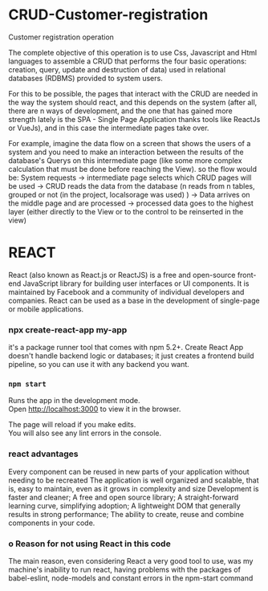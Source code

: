 # CRUD-Customer-registration
Customer registration operation

The complete objective of this operation is to use Css, Javascript and Html languages to assemble a CRUD that performs the four basic operations: creation, query, update and destruction of data) used in relational databases (RDBMS) provided to system users.

For this to be possible, the pages that interact with the CRUD are needed in the way the system should react, and this depends on the system (after all, there are n ways of development, and the one that has gained more strength lately is the SPA - Single Page Application thanks tools like ReactJs or VueJs), and in this case the intermediate pages take over.


For example, imagine the data flow on a screen that shows the users of a system and you need to make an interaction between the results of the database's Querys on this intermediate page (like some more complex calculation that must be done before reaching the View). so the flow would be: System requests -> intermediate page selects which CRUD pages will be used -> CRUD reads the data from the database (n reads from n tables, grouped or not (in the project, localsorage was used) ) -> Data arrives on the middle page and are processed -> processed data goes to the highest layer (either directly to the View or to the control to be reinserted in the view)

# REACT

React (also known as React.js or ReactJS) is a free and open-source front-end JavaScript library for building user interfaces or UI components. It is maintained by Facebook and a community of individual developers and companies. React can be used as a base in the development of single-page or mobile applications.

### npx create-react-app my-app

it's a package runner tool that comes with npm 5.2+. Create React App doesn't handle backend logic or databases; it just creates a frontend build pipeline, so you can use it with any backend you want.

### `npm start`

Runs the app in the development mode.\
Open [http://localhost:3000](http://localhost:3000) to view it in the browser.

The page will reload if you make edits.\
You will also see any lint errors in the console.

### react advantages
Every component can be reused in new parts of your application without needing to be recreated The application is well organized and scalable, that is, easy to maintain, even as it grows in complexity and size Development is faster and cleaner;
A free and open source library;
A straight-forward learning curve, simplifying adoption;
A lightweight DOM that generally results in strong performance;
The ability to create, reuse and combine components in your code.


### o Reason for not using React in this code
The main reason, even considering React a very good tool to use, was my machine's inability to run react, having problems with the packages of babel-eslint, node-models and constant errors in the npm-start command
